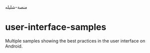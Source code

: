 منصة-شليله
# user-interface-samples
Multiple samples showing the best practices in the user interface on Android.
